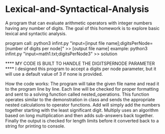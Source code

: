 # Lexical-and-Syntactical-Analysis
A program that can evaluate arithmetic operators with integer numbers having any number of digits. The goal of this homework is to explore basic lexical and syntactic analysis.

program call: python3  infint.py "input=[input file name];digitsPerNode=[number of digits per node]" >> [output file name]
example: python3  infint.py "input=math1.txt;digitsPerNode3" >> solution

**** MY CODE IS BUILT TO HANDLE THE DIGITSPERNODE PARAMETER ****
I designed this program to accept a digits per node parameter, but it will use a default value of 3 if none is provided.

How the code works:
The program will take the given file name and read it to the program line by line. Each line will be checked for proper
formatting and sent to a solving function called nested_operations. This function operates similar to the demonstration
in class and sends the appropriate nested calculations to operator functions. Add will simply add the numbers together
starting with the least significant digit. Multiply uses an algorithm based on long multiplication and then adds
sub-answers back together. Finally the output is checked for length limits before it converted back to a string for
printing to console.
